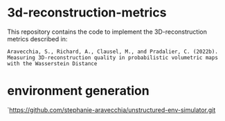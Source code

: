 # 3d-reconstruction-metrics
This repository contains the code to implement the 3D-reconstruction metrics described in:
```
Aravecchia, S., Richard, A., Clausel, M., and Pradalier, C. (2022b). Measuring 3D-reconstruction quality in probabilistic volumetric maps with the Wasserstein Distance
```

# environment generation

`https://github.com/stephanie-aravecchia/unstructured-env-simulator.git